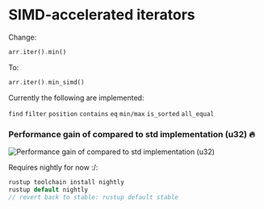 #  SIMD-accelerated iterators

Change:
```Rust
arr.iter().min()
```
To:
```Rust
arr.iter().min_simd()
```


Currently the following are implemented:

```find```
```filter```
```position```
```contains```
```eq```
```min/max```
```is_sorted```
```all_equal```



###  Performance gain of compared to std implementation (u32) 🔥
![Performance gain of compared to std implementation (u32)](benchmark.png)


Requires nightly for now :/:
```Rust
rustup toolchain install nightly
rustup default nightly
// revert back to stable: rustup default stable
```
